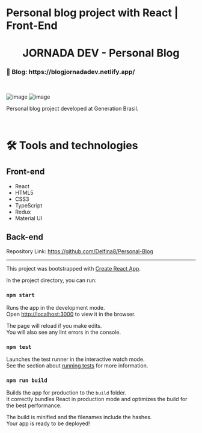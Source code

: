 # Personal blog project with React | Front-End

<h1 align=center> JORNADA DEV - Personal Blog </h1>


<h3 align=left> 📁 Blog: https://blogjornadadev.netlify.app/ </h3>

<br>

![image](https://i.postimg.cc/52JSSrrd/3.jpg)
![image](https://i.postimg.cc/7ZNMsVvC/2.jpg)


Personal blog project developed at Generation Brasil.

<br>

# 🛠 Tools and technologies

## Front-end
- React
- HTML5
- CSS3
- TypeScript
- Redux
- Material UI

## Back-end
Repository Link: https://github.com/Delfina8/Personal-Blog



--------------------------------------------
This project was bootstrapped with [Create React App](https://github.com/facebook/create-react-app).

In the project directory, you can run:

### `npm start`

Runs the app in the development mode.\
Open [http://localhost:3000](http://localhost:3000) to view it in the browser.

The page will reload if you make edits.\
You will also see any lint errors in the console.

### `npm test`

Launches the test runner in the interactive watch mode.\
See the section about [running tests](https://facebook.github.io/create-react-app/docs/running-tests) for more information.

### `npm run build`

Builds the app for production to the `build` folder.\
It correctly bundles React in production mode and optimizes the build for the best performance.

The build is minified and the filenames include the hashes.\
Your app is ready to be deployed!
